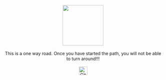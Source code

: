 <div align="center"><img src="http://www.canalgif.net/Gifs-animados/Personas/Ninjas/Imagen-animada-Ninja-10.gif" height="130" width="130"></div>
<br>
<div  align="center">This is a one way road. Once you have started the path, you will not be able to turn around!!!
<br>
<br>
<img alt="GitHub commit activity" src="https://img.shields.io/github/commit-activity/y/tamga05/Simple_game?style=flat-square" height="27">
